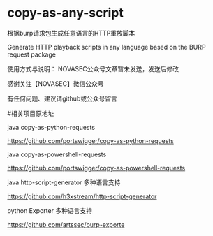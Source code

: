# copy-as-any-script
根据burp请求包生成任意语言的HTTP重放脚本

Generate HTTP playback scripts in any language based on the BURP request package

使用方式与说明： NOVASEC公众号文章暂未发送，发送后修改

感谢关注【NOVASEC】微信公众号

有任何问题、建议请github或公众号留言

#相关项目原地址

java copy-as-python-requests

https://github.com/portswigger/copy-as-python-requests

java  copy-as-powershell-requests

https://github.com/portswigger/copy-as-powershell-requests

java  http-script-generator 多种语言支持

https://github.com/h3xstream/http-script-generator

python Exporter 多种语言支持

https://github.com/artssec/burp-exporte

